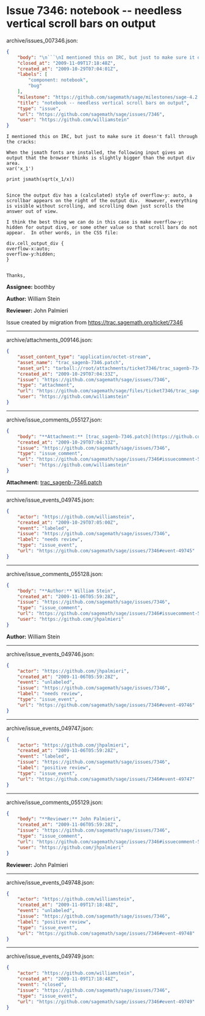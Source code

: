 # Issue 7346: notebook -- needless vertical scroll bars on output

archive/issues_007346.json:
```json
{
    "body": "\n```\nI mentioned this on IRC, but just to make sure it doesn't fall through the cracks:\n\nWhen the jsmath fonts are installed, the following input gives an output that the browser thinks is slightly bigger than the output div area.\nvar('x_1')\n\nprint jsmath(sqrt(x_1/x))\n\n\nSince the output div has a (calculated) style of overflow-y: auto, a scrollbar appears on the right of the output div.  However, everything is visible without scrolling, and scrolling down just scrolls the answer out of view.\n\nI think the best thing we can do in this case is make overflow-y: hidden for output divs, or some other value so that scroll bars do not appear.  In other words, in the CSS file:\n\ndiv.cell_output_div {\noverflow-x:auto;\noverflow-y:hidden;\n}\n\n\nThanks,\n```\n\n**Assignee:** boothby\n\n**Author:** William Stein\n\n**Reviewer:** John Palmieri\n\nIssue created by migration from https://trac.sagemath.org/ticket/7346\n\n",
    "closed_at": "2009-11-09T17:18:48Z",
    "created_at": "2009-10-29T07:04:01Z",
    "labels": [
        "component: notebook",
        "bug"
    ],
    "milestone": "https://github.com/sagemath/sage/milestones/sage-4.2.1",
    "title": "notebook -- needless vertical scroll bars on output",
    "type": "issue",
    "url": "https://github.com/sagemath/sage/issues/7346",
    "user": "https://github.com/williamstein"
}
```

```
I mentioned this on IRC, but just to make sure it doesn't fall through the cracks:

When the jsmath fonts are installed, the following input gives an output that the browser thinks is slightly bigger than the output div area.
var('x_1')

print jsmath(sqrt(x_1/x))


Since the output div has a (calculated) style of overflow-y: auto, a scrollbar appears on the right of the output div.  However, everything is visible without scrolling, and scrolling down just scrolls the answer out of view.

I think the best thing we can do in this case is make overflow-y: hidden for output divs, or some other value so that scroll bars do not appear.  In other words, in the CSS file:

div.cell_output_div {
overflow-x:auto;
overflow-y:hidden;
}


Thanks,
```

**Assignee:** boothby

**Author:** William Stein

**Reviewer:** John Palmieri

Issue created by migration from https://trac.sagemath.org/ticket/7346





---

archive/attachments_009146.json:
```json
{
    "asset_content_type": "application/octet-stream",
    "asset_name": "trac_sagenb-7346.patch",
    "asset_url": "tarball://root/attachments/ticket7346/trac_sagenb-7346.patch",
    "created_at": "2009-10-29T07:04:33Z",
    "issue": "https://github.com/sagemath/sage/issues/7346",
    "type": "attachment",
    "url": "https://github.com/sagemath/sage/files/ticket7346/trac_sagenb-7346.patch",
    "user": "https://github.com/williamstein"
}
```



---

archive/issue_comments_055127.json:
```json
{
    "body": "**Attachment:** [trac_sagenb-7346.patch](https://github.com/sagemath/sage/files/ticket7346/trac_sagenb-7346.patch)",
    "created_at": "2009-10-29T07:04:33Z",
    "issue": "https://github.com/sagemath/sage/issues/7346",
    "type": "issue_comment",
    "url": "https://github.com/sagemath/sage/issues/7346#issuecomment-55127",
    "user": "https://github.com/williamstein"
}
```

**Attachment:** [trac_sagenb-7346.patch](https://github.com/sagemath/sage/files/ticket7346/trac_sagenb-7346.patch)



---

archive/issue_events_049745.json:
```json
{
    "actor": "https://github.com/williamstein",
    "created_at": "2009-10-29T07:05:00Z",
    "event": "labeled",
    "issue": "https://github.com/sagemath/sage/issues/7346",
    "label": "needs review",
    "type": "issue_event",
    "url": "https://github.com/sagemath/sage/issues/7346#event-49745"
}
```



---

archive/issue_comments_055128.json:
```json
{
    "body": "**Author:** William Stein",
    "created_at": "2009-11-06T05:59:28Z",
    "issue": "https://github.com/sagemath/sage/issues/7346",
    "type": "issue_comment",
    "url": "https://github.com/sagemath/sage/issues/7346#issuecomment-55128",
    "user": "https://github.com/jhpalmieri"
}
```

**Author:** William Stein



---

archive/issue_events_049746.json:
```json
{
    "actor": "https://github.com/jhpalmieri",
    "created_at": "2009-11-06T05:59:28Z",
    "event": "unlabeled",
    "issue": "https://github.com/sagemath/sage/issues/7346",
    "label": "needs review",
    "type": "issue_event",
    "url": "https://github.com/sagemath/sage/issues/7346#event-49746"
}
```



---

archive/issue_events_049747.json:
```json
{
    "actor": "https://github.com/jhpalmieri",
    "created_at": "2009-11-06T05:59:28Z",
    "event": "labeled",
    "issue": "https://github.com/sagemath/sage/issues/7346",
    "label": "positive review",
    "type": "issue_event",
    "url": "https://github.com/sagemath/sage/issues/7346#event-49747"
}
```



---

archive/issue_comments_055129.json:
```json
{
    "body": "**Reviewer:** John Palmieri",
    "created_at": "2009-11-06T05:59:28Z",
    "issue": "https://github.com/sagemath/sage/issues/7346",
    "type": "issue_comment",
    "url": "https://github.com/sagemath/sage/issues/7346#issuecomment-55129",
    "user": "https://github.com/jhpalmieri"
}
```

**Reviewer:** John Palmieri



---

archive/issue_events_049748.json:
```json
{
    "actor": "https://github.com/williamstein",
    "created_at": "2009-11-09T17:18:48Z",
    "event": "unlabeled",
    "issue": "https://github.com/sagemath/sage/issues/7346",
    "label": "positive review",
    "type": "issue_event",
    "url": "https://github.com/sagemath/sage/issues/7346#event-49748"
}
```



---

archive/issue_events_049749.json:
```json
{
    "actor": "https://github.com/williamstein",
    "created_at": "2009-11-09T17:18:48Z",
    "event": "closed",
    "issue": "https://github.com/sagemath/sage/issues/7346",
    "type": "issue_event",
    "url": "https://github.com/sagemath/sage/issues/7346#event-49749"
}
```
